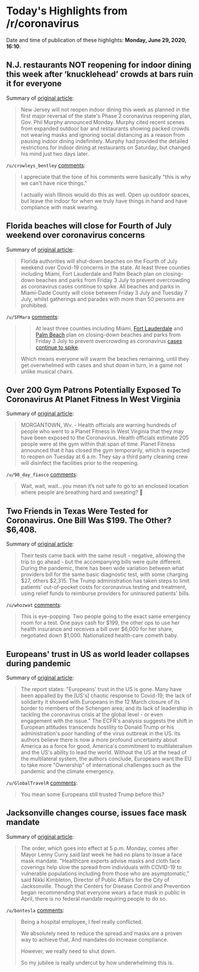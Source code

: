 # Today's Highlights from /r/coronavirus

Date and time of publication of these highlights: **Monday, June 29, 2020, 16:10**.

## N.J. restaurants NOT reopening for indoor dining this week after ‘knucklehead’ crowds at bars ruin it for everyone

Summary of [original article](https://www.nj.com/coronavirus/2020/06/nj-restaurants-not-reopening-for-indoor-dining-this-week-after-knucklehead-crowds-at-bars-ruin-it-for-everyone.html):

> New Jersey will not reopen indoor dining this week as planned in the first major reversal of the state's Phase 2 coronavirus reopening plan, Gov. Phil Murphy announced Monday. Murphy cited recent scenes from expanded outdoor bar and restaurants showing packed crowds not wearing masks and ignoring social distancing as a reason from pausing indoor dining indefinitely. Murphy had provided the detailed restrictions for indoor dining at restaurants on Saturday, but changed his mind just two days later.

`/u/crowleys_bentley` [comments](https://www.reddit.com/r/Coronavirus/comments/hi5wk2/nj_restaurants_not_reopening_for_indoor_dining/):

> I appreciate that the tone of his comments were basically "this is why we can't have nice things."
> 
> I actually wish Illinois would do this as well. Open up outdoor spaces, but leave the indoor for when we truly have things in hand and have compliance with mask wearing.

## Florida beaches will close for Fourth of July weekend over coronavirus concerns

Summary of [original article](https://www.independent.co.uk/news/world/americas/florida-beaches-fourth-july-weekend-coronavirus-us-a9590696.html):

> Florida authorities will shut-down beaches on the Fourth of July weekend over Covid-19 concerns in the state. At least three counties including Miami, Fort Lauderdale and Palm Beach plan on closing-down beaches and parks from Friday 3 July to prevent overcrowding as coronavirus cases continue to spike. All beaches and parks in Miami-Dade County will close between Friday 3 July and Tuesday 7 July, whilst gatherings and parades with more than 50 persons are prohibited.

`/u/SFMara` [comments](https://www.reddit.com/r/Coronavirus/comments/hhxmon/florida_beaches_will_close_for_fourth_of_july/):

> >At least three counties including Miami, [Fort Lauderdale](https://www.independent.co.uk/topic/fort-lauderdale) and [Palm Beach](https://www.independent.co.uk/topic/PalmBeach) plan on closing-down beaches and parks from Friday 3 July to prevent overcrowding as coronavirus [cases continue to spike](https://www.independent.co.uk/news/world/americas/coronavirus-trump-golf-lockdown-us-florida-texas-cases-infections-latest-a9590391.html).   
> 
> Which means everyone will swarm the beaches remaining, until they get overwhelmed with cases and shut down in turn, in a game not unlike musical chairs.

## Over 200 Gym Patrons Potentially Exposed To Coronavirus At Planet Fitness In West Virginia

Summary of [original article](https://pittsburgh.cbslocal.com/2020/06/29/planet-fitness-coronavirus/):

> MORGANTOWN, Wv. - Health officials are warning hundreds of people who went to a Planet Fitness in West Virginia that they may have been exposed to the Coronavirus. Health officials estimate 205 people were at the gym within that span of time. Planet Fitness announced that it has closed the gym temporarily, which is expected to reopen on Tuesday at 6 a.m. They say a third party cleaning crew will disinfect the facilities prior to the reopening.

`/u/90_day_fiasco` [comments](https://www.reddit.com/r/Coronavirus/comments/hi2mml/over_200_gym_patrons_potentially_exposed_to/):

> Wait, wait, wait...you mean it’s not safe to go to an enclosed location where people are breathing hard and sweating? 🤯

## Two Friends in Texas Were Tested for Coronavirus. One Bill Was $199. The Other? $6,408.

Summary of [original article](https://www.nytimes.com/2020/06/29/upshot/coronavirus-tests-unpredictable-prices.html):

> Their tests came back with the same result - negative, allowing the trip to go ahead - but the accompanying bills were quite different. During the pandemic, there has been wide variation between what providers bill for the same basic diagnostic test, with some charging $27, others $2,315. The Trump administration has taken steps to limit patients' out-of-pocket costs for coronavirus testing and treatment, using relief funds to reimburse providers for uninsured patients' bills.

`/u/whozwat` [comments](https://www.reddit.com/r/Coronavirus/comments/hi1etx/two_friends_in_texas_were_tested_for_coronavirus/):

> This is eye-popping.  Two people going to the exact same emergency room for a test. One pays cash for $199, the other ops to use her health insurance and receives a bill over $6,000 for her share, negotiated down $1,000.  Nationalized health-care cometh baby.

## Europeans' trust in US as world leader collapses during pandemic

Summary of [original article](https://www.theguardian.com/world/2020/jun/29/europeans-trust-in-us-as-world-leader-collapses-during-pandemic):

> The report states: "Europeans' trust in the US is gone. Many have been appalled by the [US's] chaotic response to Covid-19; the lack of solidarity it showed with Europeans in the 12 March closure of its border to members of the Schengen area; and its lack of leadership in tackling the coronavirus crisis at the global level - or even engagement with the issue." The ECFR's analysis suggests the shift in European attitudes transcends hostility to Donald Trump or his administration's poor handling of the virus outbreak in the US. Its authors believe there is now a more profound uncertainty about America as a force for good, America's commitment to multilateralism and the US's ability to lead the world. Without the US at the head of the multilateral system, the authors conclude, Europeans want the EU to take more "Ownership" of international challenges such as the pandemic and the climate emergency.

`/u/GlobalTravelR` [comments](https://www.reddit.com/r/Coronavirus/comments/hhw4ne/europeans_trust_in_us_as_world_leader_collapses/):

> You mean some Europeans still trusted Trump before this?

## Jacksonville changes course, issues face mask mandate

Summary of [original article](https://www.news4jax.com/news/local/2020/06/29/jacksonville-issues-face-mask-mandate/):

> The order, which goes into effect at 5 p.m. Monday, comes after Mayor Lenny Curry said last week he had no plans to issue a face mask mandate. "Healthcare experts advise masks and cloth face coverings help slow the spread from individuals with COVID-19 to vulnerable populations including from those who are asymptomatic," said Nikki Kimbleton, Director of Public Affairs for the City of Jacksonville. Though the Centers for Disease Control and Prevention began recommending that everyone wears a face mask in public in April, there is no federal mandate requiring people to do so.

`/u/bontesla` [comments](https://www.reddit.com/r/Coronavirus/comments/hi49pp/jacksonville_changes_course_issues_face_mask/):

> Being a hospital employee, I feel really conflicted.
> 
> We absolutely need to reduce the spread and masks are a proven way to achieve that. And mandates do increase compliance.
> 
> However, we really need to shut down.
> 
> So my jubilee is really undercut by how underwhelming this is.

